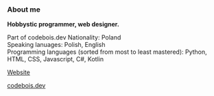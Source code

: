 ### About me
**Hobbystic programmer, web designer.**

Part of codebois.dev
Nationality: Poland<br>
Speaking lanuages: Polish, English<br>
Programming languages (sorted from most to least mastered): Python, HTML, CSS, Javascript, C#, Kotlin

[Website](https://maciejkag.pages.dev/)

[codebois.dev](https://codebois.dev/)
